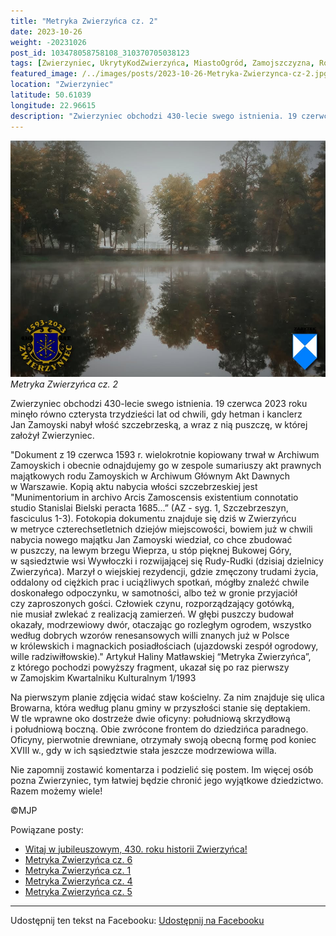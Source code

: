 ```yaml
---
title: "Metryka Zwierzyńca cz. 2"
date: 2023-10-26
weight: -20231026
post_id: 103478058758108_310370705038123
tags: [Zwierzyniec, UkrytyKodZwierzyńca, MiastoOgród, Zamojszczyzna, Roztocze, Lubelskie, villarestituta, turystyka, dziedzictwo, zabytki, krajobrazy, TajemnicePrzeszłości, PodróżeWczasie, MagiczneMiejsce]
featured_image: /../images/posts/2023-10-26-Metryka-Zwierzynca-cz-2.jpg
location: "Zwierzyniec"
latitude: 50.61039
longitude: 22.96615
description: "Zwierzyniec obchodzi 430-lecie swego istnienia. 19 czerwca 2023 roku minęło równo czterysta trzydzieści lat od chwili, gdy hetman i kanclerz Jan Zamoy..."
---
```


![Metryka Zwierzyńca cz. 2](/images/posts/2023-10-26-Metryka-Zwierzynca-cz-2.jpg)
*Metryka Zwierzyńca cz. 2*

Zwierzyniec obchodzi 430-lecie swego istnienia. 19 czerwca 2023 roku minęło równo czterysta trzydzieści lat od chwili, gdy hetman i kanclerz Jan Zamoyski nabył włość szczebrzeską, a wraz z nią puszczę, w której założył Zwierzyniec.

"Dokument z 19 czerwca 1593 r. wielokrotnie kopiowany trwał w Archiwum Zamoyskich i obecnie odnajdujemy go w zespole sumariuszy akt prawnych majątkowych rodu Zamoyskich w Archiwum Głównym Akt Dawnych w Warszawie. Kopią aktu nabycia włości szczebrzeskiej jest "Munimentorium in archivo Arcis Zamoscensis existentium connotatio studio Stanislai Bielski peracta 1685...” (AZ - syg. 1, Szczebrzeszyn, fasciculus 1-3). Fotokopia dokumentu znajduje się dziś w Zwierzyńcu w metryce czterechsetletnich dziejów miejscowości, bowiem już w chwili nabycia nowego majątku Jan Zamoyski wiedział, co chce zbudować w puszczy, na lewym brzegu Wieprza, u stóp pięknej Bukowej Góry, w sąsiedztwie wsi Wywłoczki i rozwijającej się Rudy-Rudki (dzisiaj dzielnicy Zwierzyńca). Marzył o wiejskiej rezydencji, gdzie zmęczony trudami życia, oddalony od ciężkich prac i uciążliwych spotkań, mógłby znaleźć chwile doskonałego odpoczynku, w samotności, albo też w gronie przyjaciół czy zaproszonych gości. Człowiek czynu, rozporządzający gotówką, nie musiał zwlekać z realizacją zamierzeń. W głębi puszczy budował okazały, modrzewiowy dwór, otaczając go rozległym ogrodem, wszystko według dobrych wzorów renesansowych willi znanych już w Polsce w królewskich i magnackich posiadłościach (ujazdowski zespół ogrodowy, wille radziwiłłowskie)."
Artykuł Haliny Matławskiej “Metryka Zwierzyńca”, z którego pochodzi powyższy fragment, ukazał się po raz pierwszy w Zamojskim Kwartalniku Kulturalnym 1/1993

Na pierwszym planie zdjęcia widać staw kościelny. Za nim znajduje się ulica Browarna, która według planu gminy w przyszłości stanie się deptakiem. W tle wprawne oko dostrzeże dwie oficyny: południową skrzydłową i południową boczną. Obie zwrócone frontem do dziedzińca paradnego. Oficyny, pierwotnie drewniane, otrzymały swoją obecną formę pod koniec XVIII w., gdy w ich sąsiedztwie stała jeszcze modrzewiowa willa.

Nie zapomnij zostawić komentarza i podzielić się postem. Im więcej osób pozna Zwierzyniec, tym łatwiej będzie chronić jego wyjątkowe dziedzictwo. Razem możemy wiele!



©MJP

Powiązane posty:
- [Witaj w jubileuszowym, 430. roku historii Zwierzyńca!](/posts/Witaj-w-jubileuszowym-430-roku-historii-Zwierzynca)
- [Metryka Zwierzyńca cz. 6](/posts/Metryka-Zwierzynca-cz-6)
- [Metryka Zwierzyńca cz. 1](/posts/Metryka-Zwierzynca-cz-1)
- [Metryka Zwierzyńca cz. 4](/posts/Metryka-Zwierzynca-cz-4)
- [Metryka Zwierzyńca cz. 5](/posts/Metryka-Zwierzynca-cz-5)


---

Udostępnij ten tekst na Facebooku:
[Udostępnij na Facebooku](https://www.facebook.com/sharer/sharer.php?u=https://stowarzyszeniewachniewskiej.pl/posts/Metryka-Zwierzynca-cz-2)

<script type="application/ld+json">
{
  "@context": "https://schema.org",
  "@type": "BlogPosting",
  "headline": "Metryka Zwierzyńca cz. 2",
  "datePublished": "2023-10-26",
  "dateModified": "2023-10-26",
  "author": {
    "@type": "Person",
    "name": "Michał Jan Patyk"
  },
  "publisher": {
    "@type": "Organization",
    "name": "Stowarzyszenie im. Aleksandry Wachniewskiej",
    "logo": {
      "@type": "ImageObject",
      "url": "https://stowarzyszeniewachniewskiej.pl/images/logo/logo.svg"
    }
  },
  "mainEntityOfPage": {
    "@type": "WebPage",
    "@id": "https://stowarzyszeniewachniewskiej.pl/posts/Metryka-Zwierzynca-cz-2"
  },
  "image": {
    "@type": "ImageObject",
    "url": "https://stowarzyszeniewachniewskiej.pl/images/posts/2023-10-26-Metryka-Zwierzynca-cz-2.jpg"
  },
  "articleSection": "Dziedzictwo Kulturowe i Zabytki",
  "keywords": "Zwierzyniec, UkrytyKodZwierzyńca, MiastoOgród, Zamojszczyzna, Roztocze, Lubelskie, villarestituta, turystyka, dziedzictwo, zabytki, krajobrazy, TajemnicePrzeszłości, PodróżeWczasie, MagiczneMiejsce",
  "wordCount": 311,
  "articleBody": "Zwierzyniec obchodzi 430-lecie swego istnienia. 19 czerwca 2023 roku minęło równo czterysta trzydzieści lat od chwili, gdy hetman i kanclerz Jan Zamoyski nabył włość szczebrzeską, a wraz z nią puszczę, w której założył Zwierzyniec.\n\n\"Dokument z 19 czerwca 1593 r. wielokrotnie kopiowany trwał w Archiwum Zamoyskich i obecnie odnajdujemy go w zespole sumariuszy akt prawnych majątkowych rodu Zamoyskich w Archiwum Głównym Akt Dawnych w Warszawie. Kopią aktu nabycia włości szczebrzeskiej jest \"Munimentorium in archivo Arcis Zamoscensis existentium connotatio studio Stanislai Bielski peracta 1685...” (AZ - syg. 1, Szczebrzeszyn, fasciculus 1-3). Fotokopia dokumentu znajduje się dziś w Zwierzyńcu w metryce czterechsetletnich dziejów miejscowości, bowiem już w chwili nabycia nowego majątku Jan Zamoyski wiedział, co chce zbudować w puszczy, na lewym brzegu Wieprza, u stóp pięknej Bukowej Góry, w sąsiedztwie wsi Wywłoczki i rozwijającej się Rudy-Rudki (dzisiaj dzielnicy Zwierzyńca). Marzył o wiejskiej rezydencji, gdzie zmęczony trudami życia, oddalony od ciężkich prac i uciążliwych spotkań, mógłby znaleźć chwile doskonałego odpoczynku, w samotności, albo też w gronie przyjaciół czy zaproszonych gości. Człowiek czynu, rozporządzający gotówką, nie musiał zwlekać z realizacją zamierzeń. W głębi puszczy budował okazały, modrzewiowy dwór, otaczając go rozległym ogrodem, wszystko według dobrych wzorów renesansowych willi znanych już w Polsce w królewskich i magnackich posiadłościach (ujazdowski zespół ogrodowy, wille radziwiłłowskie).\"\nArtykuł Haliny Matławskiej “Metryka Zwierzyńca”, z którego pochodzi powyższy fragment, ukazał się po raz pierwszy w Zamojskim Kwartalniku Kulturalnym 1/1993\n\nNa pierwszym planie zdjęcia widać staw kościelny. Za nim znajduje się ulica Browarna, która według planu gminy w przyszłości stanie się deptakiem. W tle wprawne oko dostrzeże dwie oficyny: południową skrzydłową i południową boczną. Obie zwrócone frontem do dziedzińca paradnego. Oficyny, pierwotnie drewniane, otrzymały swoją obecną formę pod koniec XVIII w., gdy w ich sąsiedztwie stała jeszcze modrzewiowa willa.\n\nNie zapomnij zostawić komentarza i podzielić się postem. Im więcej osób pozna Zwierzyniec, tym łatwiej będzie chronić jego wyjątkowe dziedzictwo. Razem możemy wiele!\n\n             \n\n©MJP",
  "description": "Odkryj piękno Zwierzyńca i jego zabytki.",
  "copyrightHolder": {
    "@type": "Person",
    "name": "Michał Jan Patyk"
  }
}
</script>
<script type="application/ld+json">
{
  "@context": "https://schema.org",
  "@type": "BreadcrumbList",
  "itemListElement": [
    {
      "@type": "ListItem",
      "position": 1,
      "name": "Home",
      "item": "https://stowarzyszeniewachniewskiej.pl"
    },
    {
      "@type": "ListItem",
      "position": 2,
      "name": "posts",
      "item": "https://stowarzyszeniewachniewskiej.pl/posts"
    },
    {
      "@type": "ListItem",
      "position": 3,
      "name": "Metryka Zwierzyńca cz. 2",
      "item": "https://stowarzyszeniewachniewskiej.pl/posts/Metryka-Zwierzynca-cz-2"
    }
  ]
}
</script>
